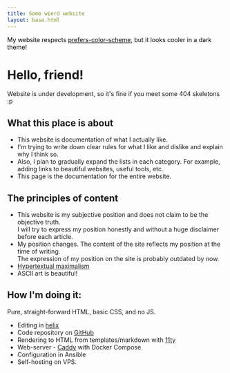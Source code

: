 ```yaml
---
title: Some wierd website
layout: base.html
---
```


<p style="color:black; margin:auto;"> My website respects
	<a style="color:black; text-decoration-color: black;"
		href="https://www.w3.org/TR/css-color-adjust-1/#preferred-color-scheme">prefers-color-scheme</a>, but it looks
	cooler in a dark theme!
</p>

# Hello, friend!

Website is under development, so it's fine if you meet some 404 skeletons :p

## What this place is about

-  This website is documentation of what I actually like.
-  I'm trying to write down clear rules for what I like and dislike and explain why I think so.
-  Also, I plan to gradually expand the lists in each category. For example, adding links to beautiful websites, useful tools, etc.
-  This page is the documentation for the entire website.

## The principles of content

-  This website is my subjective position and does not claim to be the objective truth.  
   I will try to express my position honestly and without a huge disclaimer before each article.
-  My position changes. The content of the site reflects my position at the time of writing.  
   The expression of my position on the site is probably outdated by now.
-  [Hypertextual maximalism](https://libre.town/thoughts/entry_9.xhtml)
-  ASCII art is beautiful!

## How I'm doing it:

Pure, straight-forward HTML, basic CSS, and no JS.

-  Editing in [helix](https://helix-editor.com)
-  Code repository on [GitHub](https://github.com/killeik/online)
-  Rendering to HTML from templates/markdown with [11ty](https://www.11ty.dev/)
-  Web-server - [Caddy](https://caddyserver.com/) with Docker Compose
-  Configuration in Ansible
-  Self-hosting on VPS.

